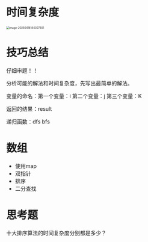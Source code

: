 

# 时间复杂度

<img src="https://blog-1304855543.cos.ap-guangzhou.myqcloud.com/blog/image-20250416144307301.png" alt="image-20250416144307301" style="zoom:50%;" />

# 技巧总结

仔细审题！！

分析可能的解法和时间复杂度，先写出最简单的解法。

变量的命名：第一个变量：i  第二个变量：j  第三个变量：K

返回的结果：result

递归函数：dfs bfs

# 数组

- 使用map
- 双指针
- 排序
- 二分查找

# 思考题

十大排序算法的时间复杂度分别都是多少？